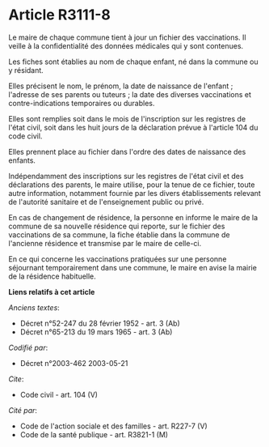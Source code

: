 # Article R3111-8

Le maire de chaque commune tient à jour un fichier des vaccinations. Il veille à la confidentialité des données médicales qui
y sont contenues.

Les fiches sont établies au nom de chaque enfant, né dans la commune ou y résidant.

Elles précisent le nom, le prénom, la date de naissance de l'enfant ; l'adresse de ses parents ou tuteurs ; la date des
diverses vaccinations et contre-indications temporaires ou durables.

Elles sont remplies soit dans le mois de l'inscription sur les registres de l'état civil, soit dans les huit jours de la
déclaration prévue à l'article 104 du code civil.

Elles prennent place au fichier dans l'ordre des dates de naissance des enfants.

Indépendamment des inscriptions sur les registres de l'état civil et des déclarations des parents, le maire utilise, pour la
tenue de ce fichier, toute autre information, notamment fournie par les divers établissements relevant de l'autorité
sanitaire et de l'enseignement public ou privé.

En cas de changement de résidence, la personne en informe le maire de la commune de sa nouvelle résidence qui reporte, sur le
fichier des vaccinations de sa commune, la fiche établie dans la commune de l'ancienne résidence et transmise par le maire de
celle-ci.

En ce qui concerne les vaccinations pratiquées sur une personne séjournant temporairement dans une commune, le maire en avise
la mairie de la résidence habituelle.

**Liens relatifs à cet article**

_Anciens textes_:

  - Décret n°52-247 du 28 février 1952 - art. 3 (Ab)
  - Décret n°65-213 du 19 mars 1965 - art. 3 (Ab)

_Codifié par_:

  - Décret n°2003-462 2003-05-21

_Cite_:

  - Code civil - art. 104 (V)

_Cité par_:

  - Code de l'action sociale et des familles - art. R227-7 (V)
  - Code de la santé publique - art. R3821-1 (M)
